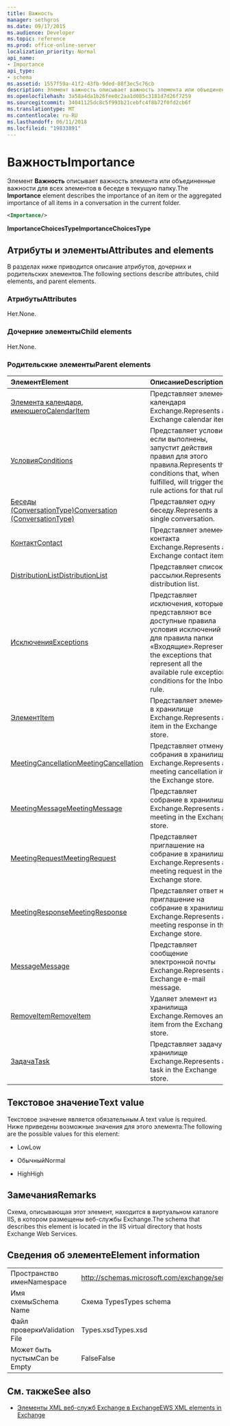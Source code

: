 ```yaml
---
title: Важность
manager: sethgros
ms.date: 09/17/2015
ms.audience: Developer
ms.topic: reference
ms.prod: office-online-server
localization_priority: Normal
api_name:
- Importance
api_type:
- schema
ms.assetid: 1557f59a-41f2-43fb-9ded-88f3ec5c76cb
description: Элемент важность описывает важность элемента или объединенные важности для всех элементов в беседе в текущую папку.
ms.openlocfilehash: 3a58a4da1b26fee0c2aa1d085c3181d7d26f7259
ms.sourcegitcommit: 34041125dc8c5f993b21cebfc4f8b72f0fd2cb6f
ms.translationtype: MT
ms.contentlocale: ru-RU
ms.lasthandoff: 06/11/2018
ms.locfileid: "19833891"
---
```

# <a name="importance"></a><span data-ttu-id="e4e38-103">Важность</span><span class="sxs-lookup"><span data-stu-id="e4e38-103">Importance</span></span>

<span data-ttu-id="e4e38-104">Элемент **Важность** описывает важность элемента или объединенные важности для всех элементов в беседе в текущую папку.</span><span class="sxs-lookup"><span data-stu-id="e4e38-104">The **Importance** element describes the importance of an item or the aggregated importance of all items in a conversation in the current folder.</span></span> 
  
```XML
<Importance/>
```

 <span data-ttu-id="e4e38-105">**ImportanceChoicesType**</span><span class="sxs-lookup"><span data-stu-id="e4e38-105">**ImportanceChoicesType**</span></span>
## <a name="attributes-and-elements"></a><span data-ttu-id="e4e38-106">Атрибуты и элементы</span><span class="sxs-lookup"><span data-stu-id="e4e38-106">Attributes and elements</span></span>

<span data-ttu-id="e4e38-107">В разделах ниже приводится описание атрибутов, дочерних и родительских элементов.</span><span class="sxs-lookup"><span data-stu-id="e4e38-107">The following sections describe attributes, child elements, and parent elements.</span></span>
  
### <a name="attributes"></a><span data-ttu-id="e4e38-108">Атрибуты</span><span class="sxs-lookup"><span data-stu-id="e4e38-108">Attributes</span></span>

<span data-ttu-id="e4e38-109">Нет.</span><span class="sxs-lookup"><span data-stu-id="e4e38-109">None.</span></span>
  
### <a name="child-elements"></a><span data-ttu-id="e4e38-110">Дочерние элементы</span><span class="sxs-lookup"><span data-stu-id="e4e38-110">Child elements</span></span>

<span data-ttu-id="e4e38-111">Нет.</span><span class="sxs-lookup"><span data-stu-id="e4e38-111">None.</span></span>
  
### <a name="parent-elements"></a><span data-ttu-id="e4e38-112">Родительские элементы</span><span class="sxs-lookup"><span data-stu-id="e4e38-112">Parent elements</span></span>

|<span data-ttu-id="e4e38-113">**Элемент**</span><span class="sxs-lookup"><span data-stu-id="e4e38-113">**Element**</span></span>|<span data-ttu-id="e4e38-114">**Описание**</span><span class="sxs-lookup"><span data-stu-id="e4e38-114">**Description**</span></span>|
|:-----|:-----|
|[<span data-ttu-id="e4e38-115">Элемента календаря, имеющего</span><span class="sxs-lookup"><span data-stu-id="e4e38-115">CalendarItem</span></span>](calendaritem.md) <br/> |<span data-ttu-id="e4e38-116">Представляет элемент календаря Exchange.</span><span class="sxs-lookup"><span data-stu-id="e4e38-116">Represents an Exchange calendar item.</span></span>  <br/> |
|[<span data-ttu-id="e4e38-117">Условия</span><span class="sxs-lookup"><span data-stu-id="e4e38-117">Conditions</span></span>](conditions.md) <br/> |<span data-ttu-id="e4e38-118">Представляет условия, если выполнены, запустит действия правил для этого правила.</span><span class="sxs-lookup"><span data-stu-id="e4e38-118">Represents the conditions that, when fulfilled, will trigger the rule actions for that rule.</span></span>  <br/> |
|[<span data-ttu-id="e4e38-119">Беседы (ConversationType)</span><span class="sxs-lookup"><span data-stu-id="e4e38-119">Conversation (ConversationType)</span></span>](conversation-conversationtype.md) <br/> |<span data-ttu-id="e4e38-120">Представляет одну беседу.</span><span class="sxs-lookup"><span data-stu-id="e4e38-120">Represents a single conversation.</span></span>  <br/> |
|[<span data-ttu-id="e4e38-121">Контакт</span><span class="sxs-lookup"><span data-stu-id="e4e38-121">Contact</span></span>](contact.md) <br/> |<span data-ttu-id="e4e38-122">Представляет элемент контакта Exchange.</span><span class="sxs-lookup"><span data-stu-id="e4e38-122">Represents an Exchange contact item.</span></span>  <br/> |
|[<span data-ttu-id="e4e38-123">DistributionList</span><span class="sxs-lookup"><span data-stu-id="e4e38-123">DistributionList</span></span>](distributionlist.md) <br/> |<span data-ttu-id="e4e38-124">Представляет список рассылки.</span><span class="sxs-lookup"><span data-stu-id="e4e38-124">Represents a distribution list.</span></span>  <br/> |
|[<span data-ttu-id="e4e38-125">Исключения</span><span class="sxs-lookup"><span data-stu-id="e4e38-125">Exceptions</span></span>](exceptions.md) <br/> |<span data-ttu-id="e4e38-126">Представляет исключения, которые представляют все доступные правила условия исключений для правила папки «Входящие».</span><span class="sxs-lookup"><span data-stu-id="e4e38-126">Represents the exceptions that represent all the available rule exception conditions for the Inbox rule.</span></span>  <br/> |
|[<span data-ttu-id="e4e38-127">Элемент</span><span class="sxs-lookup"><span data-stu-id="e4e38-127">Item</span></span>](item.md) <br/> |<span data-ttu-id="e4e38-128">Представляет элемент в хранилище Exchange.</span><span class="sxs-lookup"><span data-stu-id="e4e38-128">Represents an item in the Exchange store.</span></span>  <br/> |
|[<span data-ttu-id="e4e38-129">MeetingCancellation</span><span class="sxs-lookup"><span data-stu-id="e4e38-129">MeetingCancellation</span></span>](meetingcancellation.md) <br/> |<span data-ttu-id="e4e38-130">Представляет отмену собрания в хранилище Exchange.</span><span class="sxs-lookup"><span data-stu-id="e4e38-130">Represents a meeting cancellation in the Exchange store.</span></span>  <br/> |
|[<span data-ttu-id="e4e38-131">MeetingMessage</span><span class="sxs-lookup"><span data-stu-id="e4e38-131">MeetingMessage</span></span>](meetingmessage.md) <br/> |<span data-ttu-id="e4e38-132">Представляет собрание в хранилище Exchange.</span><span class="sxs-lookup"><span data-stu-id="e4e38-132">Represents a meeting in the Exchange store.</span></span>  <br/> |
|[<span data-ttu-id="e4e38-133">MeetingRequest</span><span class="sxs-lookup"><span data-stu-id="e4e38-133">MeetingRequest</span></span>](meetingrequest.md) <br/> |<span data-ttu-id="e4e38-134">Представляет приглашение на собрание в хранилище Exchange.</span><span class="sxs-lookup"><span data-stu-id="e4e38-134">Represents a meeting request in the Exchange store.</span></span>  <br/> |
|[<span data-ttu-id="e4e38-135">MeetingResponse</span><span class="sxs-lookup"><span data-stu-id="e4e38-135">MeetingResponse</span></span>](meetingresponse.md) <br/> |<span data-ttu-id="e4e38-136">Представляет ответ на приглашение на собрание в хранилище Exchange.</span><span class="sxs-lookup"><span data-stu-id="e4e38-136">Represents a meeting response in the Exchange store.</span></span>  <br/> |
|[<span data-ttu-id="e4e38-137">Message</span><span class="sxs-lookup"><span data-stu-id="e4e38-137">Message</span></span>](message-ex15websvcsotherref.md) <br/> |<span data-ttu-id="e4e38-138">Представляет сообщение электронной почты Exchange.</span><span class="sxs-lookup"><span data-stu-id="e4e38-138">Represents an Exchange e-mail message.</span></span>  <br/> |
|[<span data-ttu-id="e4e38-139">RemoveItem</span><span class="sxs-lookup"><span data-stu-id="e4e38-139">RemoveItem</span></span>](removeitem.md) <br/> |<span data-ttu-id="e4e38-140">Удаляет элемент из хранилища Exchange.</span><span class="sxs-lookup"><span data-stu-id="e4e38-140">Removes an item from the Exchange store.</span></span>  <br/> |
|[<span data-ttu-id="e4e38-141">Задача</span><span class="sxs-lookup"><span data-stu-id="e4e38-141">Task</span></span>](task.md) <br/> |<span data-ttu-id="e4e38-142">Представляет задачу в хранилище Exchange.</span><span class="sxs-lookup"><span data-stu-id="e4e38-142">Represents a task in the Exchange store.</span></span>  <br/> |
   
## <a name="text-value"></a><span data-ttu-id="e4e38-143">Текстовое значение</span><span class="sxs-lookup"><span data-stu-id="e4e38-143">Text value</span></span>

<span data-ttu-id="e4e38-144">Текстовое значение является обязательным.</span><span class="sxs-lookup"><span data-stu-id="e4e38-144">A text value is required.</span></span> <span data-ttu-id="e4e38-145">Ниже приведены возможные значения для этого элемента:</span><span class="sxs-lookup"><span data-stu-id="e4e38-145">The following are the possible values for this element:</span></span>
  
- <span data-ttu-id="e4e38-146">Low</span><span class="sxs-lookup"><span data-stu-id="e4e38-146">Low</span></span>
    
- <span data-ttu-id="e4e38-147">Обычный</span><span class="sxs-lookup"><span data-stu-id="e4e38-147">Normal</span></span>
    
- <span data-ttu-id="e4e38-148">High</span><span class="sxs-lookup"><span data-stu-id="e4e38-148">High</span></span>
    
## <a name="remarks"></a><span data-ttu-id="e4e38-149">Замечания</span><span class="sxs-lookup"><span data-stu-id="e4e38-149">Remarks</span></span>

<span data-ttu-id="e4e38-150">Схема, описывающая этот элемент, находится в виртуальном каталоге IIS, в котором размещены веб-службы Exchange.</span><span class="sxs-lookup"><span data-stu-id="e4e38-150">The schema that describes this element is located in the IIS virtual directory that hosts Exchange Web Services.</span></span>
  
## <a name="element-information"></a><span data-ttu-id="e4e38-151">Сведения об элементе</span><span class="sxs-lookup"><span data-stu-id="e4e38-151">Element information</span></span>

|||
|:-----|:-----|
|<span data-ttu-id="e4e38-152">Пространство имен</span><span class="sxs-lookup"><span data-stu-id="e4e38-152">Namespace</span></span>  <br/> |http://schemas.microsoft.com/exchange/services/2006/types  <br/> |
|<span data-ttu-id="e4e38-153">Имя схемы</span><span class="sxs-lookup"><span data-stu-id="e4e38-153">Schema Name</span></span>  <br/> |<span data-ttu-id="e4e38-154">Схема Types</span><span class="sxs-lookup"><span data-stu-id="e4e38-154">Types schema</span></span>  <br/> |
|<span data-ttu-id="e4e38-155">Файл проверки</span><span class="sxs-lookup"><span data-stu-id="e4e38-155">Validation File</span></span>  <br/> |<span data-ttu-id="e4e38-156">Types.xsd</span><span class="sxs-lookup"><span data-stu-id="e4e38-156">Types.xsd</span></span>  <br/> |
|<span data-ttu-id="e4e38-157">Может быть пустым</span><span class="sxs-lookup"><span data-stu-id="e4e38-157">Can be Empty</span></span>  <br/> |<span data-ttu-id="e4e38-158">False</span><span class="sxs-lookup"><span data-stu-id="e4e38-158">False</span></span>  <br/> |
   
## <a name="see-also"></a><span data-ttu-id="e4e38-159">См. также</span><span class="sxs-lookup"><span data-stu-id="e4e38-159">See also</span></span>



- [<span data-ttu-id="e4e38-160">Элементы XML веб-служб Exchange в Exchange</span><span class="sxs-lookup"><span data-stu-id="e4e38-160">EWS XML elements in Exchange</span></span>](ews-xml-elements-in-exchange.md)

